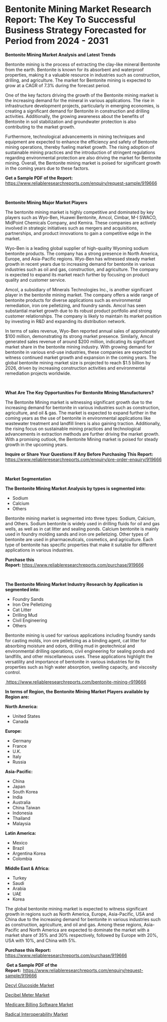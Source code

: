 <p><h1>Bentonite Mining Market Research Report: The Key To Successful Business Strategy Forecasted for Period from 2024 - 2031</h1></p><p><strong>Bentonite Mining Market Analysis and Latest Trends</strong></p>
<p><p>Bentonite mining is the process of extracting the clay-like mineral Bentonite from the earth. Bentonite is known for its absorbent and waterproof properties, making it a valuable resource in industries such as construction, drilling, and agriculture. The market for Bentonite mining is expected to grow at a CAGR of 7.3% during the forecast period.</p><p>One of the key factors driving the growth of the Bentonite mining market is the increasing demand for the mineral in various applications. The rise in infrastructure development projects, particularly in emerging economies, is creating a significant demand for Bentonite in construction and drilling activities. Additionally, the growing awareness about the benefits of Bentonite in soil stabilization and groundwater protection is also contributing to the market growth.</p><p>Furthermore, technological advancements in mining techniques and equipment are expected to enhance the efficiency and safety of Bentonite mining operations, thereby fueling market growth. The rising adoption of sustainable mining practices and the introduction of stringent regulations regarding environmental protection are also driving the market for Bentonite mining. Overall, the Bentonite mining market is poised for significant growth in the coming years due to these factors.</p></p>
<p><strong>Get a Sample PDF of the Report:&nbsp;</strong> <a href="https://www.reliableresearchreports.com/enquiry/request-sample/919666">https://www.reliableresearchreports.com/enquiry/request-sample/919666</a></p>
<p>&nbsp;</p>
<p><strong>Bentonite Mining Major Market Players</strong></p>
<p><p>The bentonite mining market is highly competitive and dominated by key players such as Wyo-Ben, Huawei Bentonite, Amcol, Cimbar, M-I SWACO, MidPoint Chemicals Company, and Kemira. These companies are actively involved in strategic initiatives such as mergers and acquisitions, partnerships, and product innovations to gain a competitive edge in the market.</p><p>Wyo-Ben is a leading global supplier of high-quality Wyoming sodium bentonite products. The company has a strong presence in North America, Europe, and Asia-Pacific regions. Wyo-Ben has witnessed steady market growth in recent years due to increasing demand for bentonite in various industries such as oil and gas, construction, and agriculture. The company is expected to expand its market reach further by focusing on product quality and customer service.</p><p>Amcol, a subsidiary of Minerals Technologies Inc., is another significant player in the bentonite mining market. The company offers a wide range of bentonite products for diverse applications such as environmental remediation, iron ore pelletizing, and foundry sands. Amcol has seen substantial market growth due to its robust product portfolio and strong customer relationships. The company is likely to maintain its market position by investing in R&D and expanding its distribution network.</p><p>In terms of sales revenue, Wyo-Ben reported annual sales of approximately $100 million, demonstrating its strong market presence. Similarly, Amcol generated sales revenue of around $200 million, indicating its significant market share in the bentonite mining industry. With growing demand for bentonite in various end-use industries, these companies are expected to witness continued market growth and expansion in the coming years. The global bentonite mining market size is projected to reach $1.5 billion by 2026, driven by increasing construction activities and environmental remediation projects worldwide.</p></p>
<p>&nbsp;</p>
<p><strong>What Are The Key Opportunities For Bentonite Mining Manufacturers?</strong></p>
<p><p>The Bentonite Mining market is witnessing significant growth due to the increasing demand for bentonite in various industries such as construction, agriculture, and oil & gas. The market is expected to expand further in the coming years as the use of bentonite in environmental applications like wastewater treatment and landfill liners is also gaining traction. Additionally, the rising focus on sustainable mining practices and technological advancements in extraction methods are further driving the market growth. With a promising outlook, the Bentonite Mining market is poised for steady growth in the upcoming years.</p></p>
<p><strong>Inquire or Share Your Questions If Any Before Purchasing This Report:</strong> <a href="https://www.reliableresearchreports.com/enquiry/pre-order-enquiry/919666">https://www.reliableresearchreports.com/enquiry/pre-order-enquiry/919666</a></p>
<p>&nbsp;</p>
<p><strong>Market Segmentation</strong></p>
<p><strong>The Bentonite Mining Market Analysis by types is segmented into:</strong></p>
<p><ul><li>Sodium</li><li>Calcium</li><li>Others</li></ul></p>
<p><p>Bentonite mining market is segmented into three types: Sodium, Calcium, and Others. Sodium bentonite is widely used in drilling fluids for oil and gas wells, as well as in cat litter and sealing ponds. Calcium bentonite is mainly used in foundry molding sands and iron ore pelletizing. Other types of bentonite are used in pharmaceuticals, cosmetics, and agriculture. Each type of bentonite has specific properties that make it suitable for different applications in various industries.</p></p>
<p><strong>Purchase this Report:&nbsp;</strong><a href="https://www.reliableresearchreports.com/purchase/919666">https://www.reliableresearchreports.com/purchase/919666</a></p>
<p>&nbsp;</p>
<p><strong>The Bentonite Mining Market Industry Research by Application is segmented into:</strong></p>
<p><ul><li>Foundry Sands</li><li>Iron Ore Pelletizing</li><li>Cat Litter</li><li>Drilling Mud</li><li>Civil Engineering</li><li>Others</li></ul></p>
<p><p>Bentonite mining is used for various applications including foundry sands for casting molds, iron ore pelletizing as a binding agent, cat litter for absorbing moisture and odors, drilling mud in geotechnical and environmental drilling operations, civil engineering for sealing ponds and landfills, and other miscellaneous uses. These applications highlight the versatility and importance of bentonite in various industries for its properties such as high water absorption, swelling capacity, and viscosity control.</p></p>
<p><a href="https://www.reliableresearchreports.com/bentonite-mining-r919666">&nbsp;https://www.reliableresearchreports.com/bentonite-mining-r919666</a></p>
<p><strong>In terms of Region, the Bentonite Mining Market Players available by Region are:</strong></p>
<p>
    <p> <strong> North America: </strong>
        <ul>
            <li>United States</li>
            <li>Canada</li>
        </ul>
        </p> 
    <p> <strong> Europe: </strong>
        <ul>
            <li>Germany</li>
            <li>France</li>
            <li>U.K.</li>
            <li>Italy</li>
            <li>Russia</li>
        </ul>
        </p> 
    <p> <strong> Asia-Pacific: </strong>
        <ul>
            <li>China</li>
            <li>Japan</li>
            <li>South Korea</li>
            <li>India</li>
            <li>Australia</li>
            <li>China Taiwan</li>
            <li>Indonesia</li>
            <li>Thailand</li>
            <li>Malaysia</li>
        </ul>
        </p> 
    <p> <strong> Latin America: </strong>
        <ul>
            <li>Mexico</li>
            <li>Brazil</li>
            <li>Argentina Korea</li>
            <li>Colombia</li>
        </ul>
        </p> 
    <p> <strong> Middle East & Africa: </strong>
        <ul>
            <li>Turkey</li>
            <li>Saudi</li>
            <li>Arabia</li>
            <li>UAE</li>
            <li>Korea</li>
        </ul>
    </p>
    </p>
<p><p>The global bentonite mining market is expected to witness significant growth in regions such as North America, Europe, Asia-Pacific, USA and China due to the increasing demand for bentonite in various industries such as construction, agriculture, and oil and gas. Among these regions, Asia-Pacific and North America are expected to dominate the market with a market share of 35% and 30% respectively, followed by Europe with 20%, USA with 10%, and China with 5%.</p></p>
<p><strong>Purchase this Report: </strong><a href="https://www.reliableresearchreports.com/purchase/919666">https://www.reliableresearchreports.com/purchase/919666</a></p>
<p>&nbsp;<strong>Get a Sample PDF of the Report:&nbsp;&nbsp;</strong><a href="https://www.reliableresearchreports.com/enquiry/request-sample/919666">https://www.reliableresearchreports.com/enquiry/request-sample/919666</a></p>
<p><strong></strong></p>
<p><p><a href="https://www.linkedin.com/pulse/decyl-glucoside-market-size-trends-complete-industry-overview-2024-dlxjc?trackingId=Ygwym8a%2FJ7VWdDtx6LwZGw%3D%3D">Decyl Glucoside Market</a></p><p><a href="https://www.linkedin.com/pulse/decibel-meter-market-size-trends-complete-industry-overview-yn5wc?trackingId=fBHwrGgiBdJ44b%2FIXMCmTA%3D%3D">Decibel Meter Market</a></p><p><a href="https://github.com/fiixsa/Market-Research-Report-List-2/blob/main/medicare-billing-software-market.md">Medicare Billing Software Market</a></p><p><a href="https://github.com/cecuraprangm/Market-Research-Report-List-2/blob/main/radical-interoperability-market.md">Radical Interoperability Market</a></p></p>
